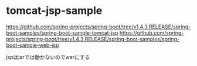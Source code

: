 # tomcat-jsp-sample

https://github.com/spring-projects/spring-boot/tree/v1.4.3.RELEASE/spring-boot-samples/spring-boot-sample-tomcat-jsp
https://github.com/spring-projects/spring-boot/tree/v1.4.3.RELEASE/spring-boot-samples/spring-boot-sample-web-jsp

jspはjarでは動かないのでwarにする
